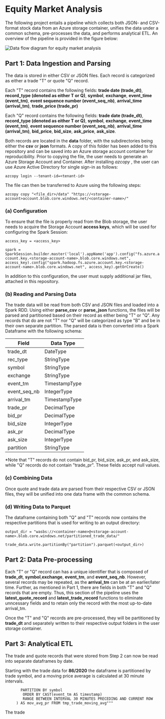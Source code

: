 # Equity Market Analysis

The following project entails a pipeline which collects both JSON- and CSV-format stock data from an Azure storage container, unifies the data under a common schema, pre-processes the data, and performs analytical ETL. An overview of the pipeline is provided in the figure below:



![Data flow diagram for equity market analysis](https://github.com/Aaron-O-Gonzalez/Equity-Data-Analysis/blob/main/EquityDataAnalysis_Flowchart.png)



## Part 1: Data Ingestion and Parsing

The data is stored in either CSV or JSON files. Each record is categorized as either a trade "T" or quote "Q" record. 

Each "T" record contains the following fields: **trade date (trade_dt)**, **record_type (denoted as either T or Q)**, **symbol**, **exchange**, **event_time (event_tm)**, **event sequence number (event_seq_nb)**, **arrival_time (arrival_tm)**, **trade_price (trade_pr)**

Each "Q" record contains the following fields: **trade date (trade_dt)**, **record_type (denoted as either T or Q)**, **symbol**, **exchange**, **event_time (event_tm)**, **event sequence number (event_seq_nb)**, **arrival_time (arrival_tm)**,  **bid_price**,  **bid_size**, **ask_price**, **ask_size**.

Both records are located in the **data** folder, with the subdirectories being either the **csv** or **json** formats. A copy of this folder has been added to this repository and can be saved into an Azure storage account container for reproducibility. Prior to copying the file, the user needs to generate an Azure Storage Account and Container. After installing <em> azcopy </em>, the user can use Azure Active Directory for single sign-in as follows:

```azcopy login --tenant-id=<tenant-id>```

 The file can then be transferred to Azure using the following steps:

```azcopy copy "<file_dir>/data" "https://<storage-account>account.blob.core.windows.net/<container-name>/"```

### (a) Configuration

To ensure that the file is properly read from the Blob storage, the user needs to acquire the Storage Account **access keys**, which will be used for configuring the Spark Session:

```access_key = <access_key>```

```spark = SparkSession.builder.master('local').appName('app').config("fs.azure.account.key.<storage-account-name>.blob.core.windows.net", access_key).config("spark.hadoop.fs.azure.account.key.<storage-account-name>.blob.core.windows.net", access_key).getOrCreate()```

In addition to this configuration, the user must supply additional jar files, attached in this repository.

### (b) Reading and Parsing Data

The trade data will be read from both CSV and JSON files and loaded into a Spark RDD. Using either **parse_csv** or **parse_json** functions, the files will be parsed and partitioned based on their record as either being "T" or "Q". Any records that do are not "T" nor "Q" will be categorized as type "B" and be in their own separate partition. The parsed data is then converted into a Spark Dataframe with the following schema:

| Field        | Data Type     |
| ------------ | ------------- |
| trade_dt     | DateType      |
| rec_type     | StringType    |
| symbol       | StringType    |
| exchange     | StringType    |
| event_tm     | TimestampType |
| event_seq_nb | IntegerType   |
| arrival_tm   | TimestampType |
| trade_pr     | DecimalType   |
| bid_pr       | DecimalType   |
| bid_size     | IntegerType   |
| ask_pr       | DecimalType   |
| ask_size     | IntegerType   |
| partition    | StringType    |

*Note that "T" records do not contain bid_pr, bid_size, ask_pr, and ask_size, while "Q" records do not contain "trade_pr". These fields accept null values.

### (c) Combining Data

Once quote and trade data are parsed from their respective CSV or JSON files, they will be unified into one data frame with the common schema. 

### (d) Writing Data to Parquet

The dataframe containing both "Q" and "T" records now contains the respective partitions that is used for writing to an output directory:

```output_dir = "wasbs://<container-name>@<storage-account-name>.blob.core.windows.net/partitioned_trade_data/"```

```trade_data.write.partitionBy("partition").parquet(<output_dir>)```



## Part 2: Data Pre-processing

Each "T" or "Q" record can has a unique identifier that is composed of **trade_dt**, **symbol**,**exchange**, **event_tm**, and **event_seq_nb**. However, several records may be repeated, as the **arrival_tm** can be at an earlier/later time. Further, as mentioned in Part 1, there are fields in both "T" and "Q" records that are empty. Thus, this section of the pipeline uses the **latest_quote_record** and **latest_trade_record** functions to eliminate unncessary fields and to retain only the record with the most up-to-date arrival_tm. 

Once the "T" and "Q" records are pre-processed, they will be partitioned by **trade_dt** and separately written to their respective output folders in the user storage container.

## Part 3: Analytical ETL

The trade and quote records that were stored from Step 2 can now be read into separate dataframes by date. 

Starting with the trade data for **86/2020** the dataframe is partitioned by trade symbol, and a moving price average is calculated at 30 minute intervals. 

```sql_query = """SELECT rec_type, symbol, exchange, event_tm, event_seq_nb, trade_pr, AVG(trade_pr) OVER ( 
       PARTITION BY symbol 
        ORDER BY CAST(event_tm AS timestamp) 
        RANGE BETWEEN INTERVAL 30 MINUTES PRECEDING AND CURRENT ROW 
     ) AS mov_avg_pr FROM tmp_trade_moving_avg""" 
```

The trade 









